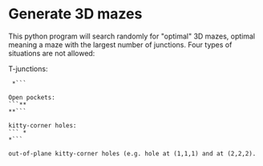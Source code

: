 # Generate 3D mazes

This python program will search randomly for "optimal" 3D mazes, optimal meaning a maze with the largest number of junctions.  Four types of situations are not allowed:

T-junctions:
```***
 *```

Open pockets:
```**
**```

kitty-corner holes:
``` *
*```

out-of-plane kitty-corner holes (e.g. hole at (1,1,1) and at (2,2,2).





